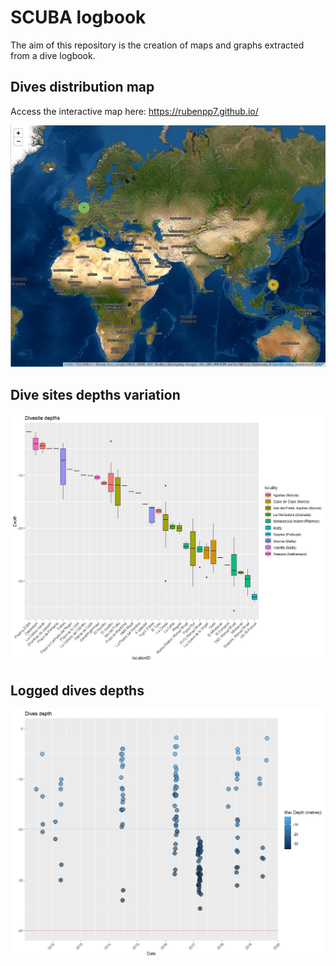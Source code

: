 # SCUBA logbook

The aim of this repository is the creation of maps and graphs extracted from a dive logbook.

## Dives distribution map

Access the interactive map here:
<a href="https://rubenpp7.github.io/" target="_blank">https://rubenpp7.github.io/</a>


![distribution](images/logbook_map.png)


## Dive sites depths variation

![divesite_depths](images/divesite_depths.png)

## Logged dives depths

![logged_depths](images/logged_depths.png)